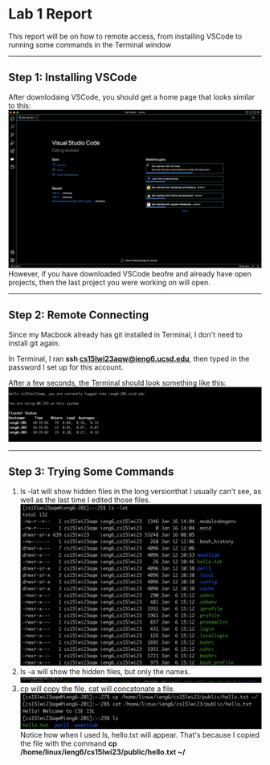 # Lab 1 Report
This report will be on how to remote access, from installing VSCode to running some commands in the Terminal window

---
## Step 1: Installing VSCode

After downlodaing VSCode, you should get a home page that looks similar to this:
![Image](https://github.com/ericwang184/cse15l-lab-reports/blob/main/VSCODE.png)
However, if you have downloaded VSCode beofre and already have open projects, then the last project you were working on will open. 

---
## Step 2: Remote Connecting
Since my Macbook already has git installed in Terminal, I don't need to install git again. 

In Terminal, I ran **ssh cs15lwi23aqw@ieng6.ucsd.edu**, then typed in the password I set up for this account. 

After a few seconds, the Terminal should look something like this:
![Image](https://github.com/ericwang184/cse15l-lab-reports/blob/main/ACCESS.png)

---
## Step 3: Trying Some Commands
1. ls -lat will show hidden files in the long versionthat I usually can't see, as well as the last time I edited those files.![Image](https://github.com/ericwang184/cse15l-lab-reports/blob/main/LAT.png)
2. ls -a will show the hidden files, but only the names. ![Image](https://github.com/ericwang184/cse15l-lab-reports/blob/main/LSA.png)
3. cp will copy the file. cat will concatonate a file. ![Image](https://github.com/ericwang184/cse15l-lab-reports/blob/main/CAT.png) Notice how when I used ls, hello.txt will appear. That's because I copied the file with the command **cp /home/linux/ieng6/cs15lwi23/public/hello.txt ~/**
